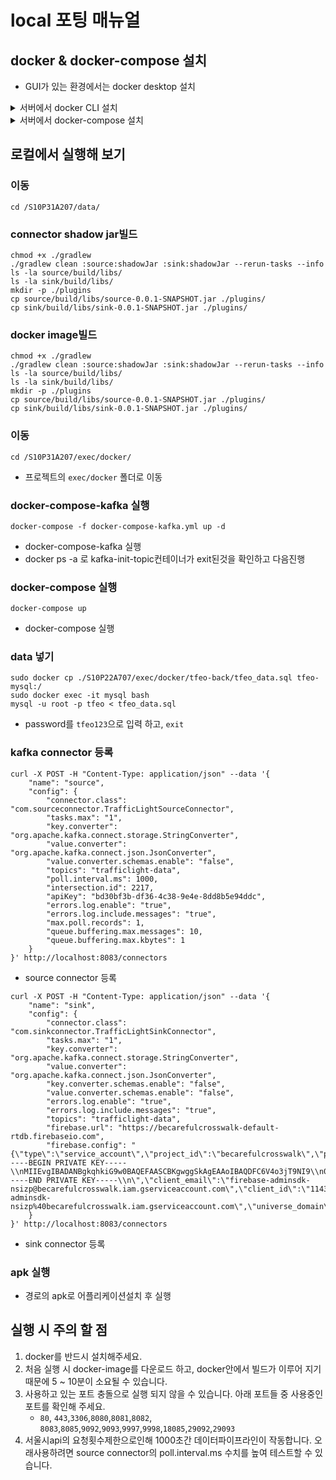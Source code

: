 # local 포팅 매뉴얼

## docker & docker-compose 설치
- GUI가 있는 환경에서는 docker desktop 설치

<Details>
<summary>서버에서 docker CLI 설치</summary>

### 1. 시스템 업데이트
```shell
sudo apt update
```

### 2. 필요한 의존성 패키지 설치
```shell
sudo apt install -y apt-transport-https ca-certificates curl software-properties-common
```

### 3. Docker 공식 GPG 키 추가:
```shell
curl -fsSL https://download.docker.com/linux/ubuntu/gpg | sudo gpg --dearmor -o /usr/share/keyrings/docker-archive-keyring.gpg
```

### 4. Docker repository 추가:
```shell
echo "deb [arch=amd64 signed-by=/usr/share/keyrings/docker-archive-keyring.gpg] https://download.docker.com/linux/ubuntu $(lsb_release -cs) stable" | sudo tee /etc/apt/sources.list.d/docker.list > /dev/null
```

### 5. Docker 설치:
```shell
sudo apt update
sudo apt install docker-ce
```

### 6. Docker 서비스 시작:
```shell
sudo systemctl start docker
```

### 7. 부팅 시 자동 시작 설정:
```shell
sudo systemctl enable docker
```

### 8. Docker 그룹에 현재 사용자 추가 (sudo 권한 없이 Docker 명령을 사용하기 위함, 로그아웃 후 다시 로그인):
```shell
sudo usermod -aG docker $USER
```
- 사용자를 Docker 그룹에 추가한 후에는 로그아웃하고 다시 로그인해야 변경 사항이 적용

### 9. Docker 설치 확인:
```shell
docker --version
```
- Docker가 정상적으로 설치되었다면 버전을 확인할 수 있다.

</Details>

<Details>
<summary>서버에서 docker-compose 설치</summary>

```shell
sudo curl -L "https://github.com/docker/compose/releases/download/1.27.4/docker-compose-$(uname -s)-$(uname -m)" -o /usr/local/bin/docker-compose
```
- curl 명령어를 통해 docker-compose를 설치합니다.

```shell
sudo chmod +x /usr/local/bin/docker-compose
```
- 다운로드한 도커 컴포즈 파일을 실행 가능하도록 다운로드한 경로에 권한을 부여합니다.

```shell
  sudo ln -s /usr/local/bin/docker-compose /usr/bin/docker-compose
```
- 심볼릭 링크 설정으로 path 경로를 아래와 같이 설정해줍니다.

```shell
docker-compose -v
```
- 정상적으로 설치되었는지 확인합니다.

</Details>


## 로컬에서 실행해 보기
### 이동
```shell
cd /S10P31A207/data/
```

### connector shadow jar빌드
```shell
chmod +x ./gradlew
./gradlew clean :source:shadowJar :sink:shadowJar --rerun-tasks --info
ls -la source/build/libs/
ls -la sink/build/libs/
mkdir -p ./plugins
cp source/build/libs/source-0.0.1-SNAPSHOT.jar ./plugins/
cp sink/build/libs/sink-0.0.1-SNAPSHOT.jar ./plugins/
```

### docker image빌드
```shell
chmod +x ./gradlew
./gradlew clean :source:shadowJar :sink:shadowJar --rerun-tasks --info
ls -la source/build/libs/
ls -la sink/build/libs/
mkdir -p ./plugins
cp source/build/libs/source-0.0.1-SNAPSHOT.jar ./plugins/
cp sink/build/libs/sink-0.0.1-SNAPSHOT.jar ./plugins/
```


### 이동
```shell
cd /S10P31A207/exec/docker/
```
- 프로젝트의 `exec/docker` 폴더로 이동

### docker-compose-kafka 실행
```shell
docker-compose -f docker-compose-kafka.yml up -d
```
- docker-compose-kafka 실행
- docker ps -a 로 kafka-init-topic컨테이너가 exit된것을 확인하고 다음진행
### docker-compose 실행
```shell
docker-compose up
```
- docker-compose 실행

### data 넣기
```shell
sudo docker cp ./S10P22A707/exec/docker/tfeo-back/tfeo_data.sql tfeo-mysql:/
sudo docker exec -it mysql bash
mysql -u root -p tfeo < tfeo_data.sql
```
- password를 `tfeo123`으로 입력 하고, `exit`

### kafka connector 등록
```shell
curl -X POST -H "Content-Type: application/json" --data '{
    "name": "source",
    "config": {
        "connector.class": "com.sourceconnector.TrafficLightSourceConnector",
        "tasks.max": "1",
        "key.converter": "org.apache.kafka.connect.storage.StringConverter",
        "value.converter": "org.apache.kafka.connect.json.JsonConverter",
        "value.converter.schemas.enable": "false",
        "topics": "trafficlight-data",
        "poll.interval.ms": 1000,
        "intersection.id": 2217,
        "apiKey": "bd30bf3b-df36-4c38-9e4e-8dd8b5e94ddc",
        "errors.log.enable": "true",
        "errors.log.include.messages": "true",
        "max.poll.records": 1,
        "queue.buffering.max.messages": 10,
        "queue.buffering.max.kbytes": 1
    }
}' http://localhost:8083/connectors
```
- source connector 등록

```shell
curl -X POST -H "Content-Type: application/json" --data '{
    "name": "sink",
    "config": {
        "connector.class": "com.sinkconnector.TrafficLightSinkConnector",
        "tasks.max": "1",
        "key.converter": "org.apache.kafka.connect.storage.StringConverter",
        "value.converter": "org.apache.kafka.connect.json.JsonConverter",
        "key.converter.schemas.enable": "false",
        "value.converter.schemas.enable": "false",
        "errors.log.enable": "true",
        "errors.log.include.messages": "true",
        "topics": "trafficlight-data",
        "firebase.url": "https://becarefulcrosswalk-default-rtdb.firebaseio.com",
        "firebase.config": "{\"type\":\"service_account\",\"project_id\":\"becarefulcrosswalk\",\"private_key_id\":\"d9d7f52d68a2b57459d8f562bbfa785cbc7d1a38\",\"private_key\":\"-----BEGIN PRIVATE KEY-----\\nMIIEvgIBADANBgkqhkiG9w0BAQEFAASCBKgwggSkAgEAAoIBAQDFC6V4o3jT9NI9\\n0aTYyEHNCMTqdujKQ4Aebo0xtc/w5lMsgjar635vT/wDoibBbKp2pMk4B2fPrwGy\\nW3bRakP22TStqqEGVQbpR/ezC7VjmPV0pR/fNf1xa6l84BMHSf0wdd/G2iGJ/ABD\\nSSJcbC5AFxskNEWN8JApB7r0uFMca9VW/vuIyrBlJHQ0nR5+ZCAmX7EA6v+zZn57\\n3/x1Ta/NHIxf9v1+hXkkVtmHpGkokxiKBKxv0UfZc1TdHJ/mmv+25EuVml2kyQFF\\nQh8ouemzwO1POvXln4rBlQz858ZhPXP0vYOtYwwgHhOn7Olcfc8TieUnHJzcvopu\\nu6oIPZJtAgMBAAECggEACXFtMOqepgO/1pwXKxdvxdhzfWwM7HKPL4YrSJRWvov/\\nNO0ZmyQaR1HdOTxaYJ8pTS3JAeEi+bpAmdBV0aPm1Wvj4SXB+Uh2YBQlnARF4VvJ\\neZlXPW58MqUO9o/TgaArXNjtTD2UaWU1CwR0e9roXYRt9c52fd6nPfwjmspBm2U+\\n9MPe7Ph+sGYia6dQhKKw4fttwVu2kpHV3gFJLanhGcpqspei9MEyOwC3K6Hqcq7r\\nIq/Zn3eRkWe3gfoUvaWfYL2kxA1xoO4+WLWMD1TN+fQ4EZqUikVNmyEsfGrLdSiC\\nYR0pOeDTZ9F8PTJYCx4Jf7c2RvhKgQ7Fm/7J9hgeYQKBgQD051l7287ykG1KN5K3\\nAkb+39i7vURVo5ONk/31fonQgjuWMnk51QfAgOzi/APHTvZlzxivtviQpC16CGSP\\ndozvgHVDnM8/XDL+x14l3FsTZOGgOsUMDxgdzh/B7AAVg48IoeeFsk6tTGtjIf6u\\nu5+/3GK/FhtRfYwB0FIQg9KtYQKBgQDN+S/di+Wo7rX/MWlZNFPxhHLjL8PuhuAr\\nye+qQFfE/e7CDUSU57DJt/qgtU/46gbWgQ0tS8rBHRUJtAwFdMXyMAiS08AzoPkF\\nU/urywGLkD9BhSKJxWzDAoO7Nxwm+gIqt64LlvD46IhSCgej68nGSOzUVrCaOVWR\\nqjggi/iUjQKBgFuz9VHnsMorQoEz5gAZHjR55VIHQPtAURQGgmXWiAxHd8B6DeKV\\n3l066XjlHRUYgDMHJRtGzDR9BXpYgi8mGQfldgNnSENVZtL4HEzZAlF0yPeSig5F\\n6KXgdQvMLwvfQ0PcPDFX3xYNM3jfVdpf7yWMhH1A7eHJvQ9AzjnY4p6BAoGBAMZ1\\ndQM4il5NMxrh1ynWW5N4FOKF4Xlwh4pplf0q5eau7WAYPJ5k51hVZq12RcoGY/RG\\ngBXG02NizCR/UJ3pN9j1Iy2lzalxTr8tfm62uZRptilBSFgK25LCV38JyJxdg7z5\\nIj+Ufja2hrLVayssQ0xEc7zckmjnGWWy50Wk2Cz5AoGBAOq6CJgcmAGTsZI4odb4\\ntdWoYLKcR6coZlKP203ztO+bSekTt7JPv87llbniD2KQX0GYzulnPdwkEA0+rnYa\\nVAyGyqFLXoeNJrdRqaCd2G2pOvjEP1Zdto5UsdLmxd4s4Z3SDLfAN9KraWUZtCE7\\nt/vvOV9LCJfZeojb4DbaHyMY\\n-----END PRIVATE KEY-----\\n\",\"client_email\":\"firebase-adminsdk-nsizp@becarefulcrosswalk.iam.gserviceaccount.com\",\"client_id\":\"114320216553449047438\",\"auth_uri\":\"https://accounts.google.com/o/oauth2/auth\",\"token_uri\":\"https://oauth2.googleapis.com/token\",\"auth_provider_x509_cert_url\":\"https://www.googleapis.com/oauth2/v1/certs\",\"client_x509_cert_url\":\"https://www.googleapis.com/robot/v1/metadata/x509/firebase-adminsdk-nsizp%40becarefulcrosswalk.iam.gserviceaccount.com\",\"universe_domain\":\"googleapis.com\"}"
    }
}' http://localhost:8083/connectors
```
- sink connector 등록


### apk 실행
- 경로의 apk로 어플리케이션설치 후 실행


## 실행 시 주의 할 점
1. docker를 반드시 설치해주세요.
2. 처음 실행 시 docker-image를 다운로드 하고, docker안에서 빌드가 이루어 지기 때문에 5 ~ 10분이 소요될 수 있습니다.
3.  사용하고 있는 포트 충돌으로 실행 되지 않을 수 있습니다. 아래 포트들 중 사용중인 포트를 확인해 주세요.
    - `80`, `443`,`3306`,`8080`,`8081`,`8082`, `8083`,`8085`,`9092`,`9093`,`9997`,`9998`,`18085`,`29092`,`29093`
4. 서울시api의 요청횟수제한으로인해 1000초간 데이터파이프라인이 작동합니다. 오래사용하려면 source connector의 poll.interval.ms 수치를 높여 테스트할 수 있습니다.